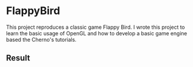 # FlappyBird

This project reproduces a classic game Flappy Bird. I wrote this project to learn the basic usage of OpenGL and how to develop a basic game engine based the Cherno's tutorials.

## Result

